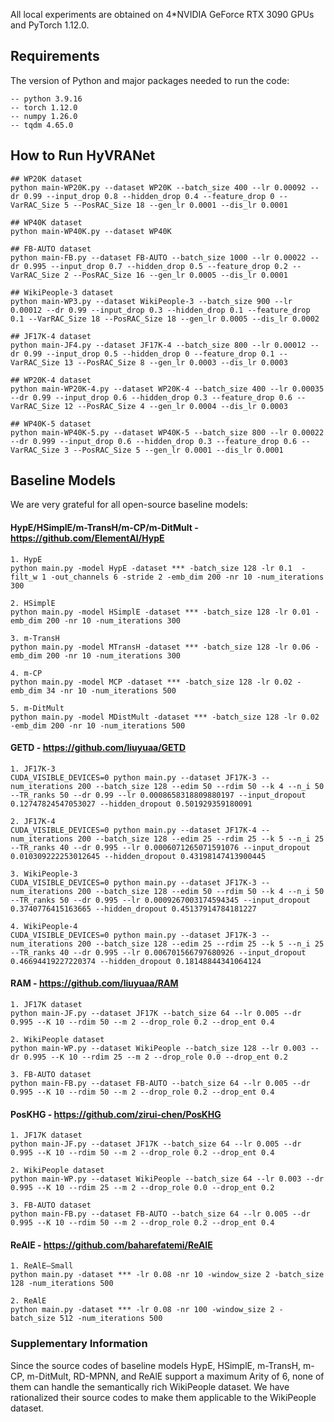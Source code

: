 All local experiments are obtained on 4*NVIDIA GeForce RTX 3090 GPUs and PyTorch 1.12.0.



## Requirements
The version of Python and major packages needed to run the code:
   
    -- python 3.9.16
    -- torch 1.12.0
    -- numpy 1.26.0
    -- tqdm 4.65.0




## How to Run HyVRANet

```
## WP20K dataset
python main-WP20K.py --dataset WP20K --batch_size 400 --lr 0.00092 --dr 0.99 --input_drop 0.8 --hidden_drop 0.4 --feature_drop 0 --VarRAC_Size 5 --PosRAC_Size 18 --gen_lr 0.0001 --dis_lr 0.0001

## WP40K dataset
python main-WP40K.py --dataset WP40K

## FB-AUTO dataset
python main-FB.py --dataset FB-AUTO --batch_size 1000 --lr 0.00022 --dr 0.995 --input_drop 0.7 --hidden_drop 0.5 --feature_drop 0.2 --VarRAC_Size 2 --PosRAC_Size 16 --gen_lr 0.0005 --dis_lr 0.0001

## WikiPeople-3 dataset
python main-WP3.py --dataset WikiPeople-3 --batch_size 900 --lr 0.00012 --dr 0.99 --input_drop 0.3 --hidden_drop 0.1 --feature_drop 0.1 --VarRAC_Size 18 --PosRAC_Size 18 --gen_lr 0.0005 --dis_lr 0.0002

## JF17K-4 dataset
python main-JF4.py --dataset JF17K-4 --batch_size 800 --lr 0.00012 --dr 0.99 --input_drop 0.5 --hidden_drop 0 --feature_drop 0.1 --VarRAC_Size 13 --PosRAC_Size 8 --gen_lr 0.0003 --dis_lr 0.0003

## WP20K-4 dataset
python main-WP20K-4.py --dataset WP20K-4 --batch_size 400 --lr 0.00035 --dr 0.99 --input_drop 0.6 --hidden_drop 0.3 --feature_drop 0.6 --VarRAC_Size 12 --PosRAC_Size 4 --gen_lr 0.0004 --dis_lr 0.0003

## WP40K-5 dataset
python main-WP40K-5.py --dataset WP40K-5 --batch_size 800 --lr 0.00022 --dr 0.999 --input_drop 0.6 --hidden_drop 0.3 --feature_drop 0.6 --VarRAC_Size 3 --PosRAC_Size 5 --gen_lr 0.0001 --dis_lr 0.0001

```






## Baseline Models
We are very grateful for all open-source baseline models:

#### HypE/HSimplE/m-TransH/m-CP/m-DitMult - https://github.com/ElementAI/HypE
```
1. HypE
python main.py -model HypE -dataset *** -batch_size 128 -lr 0.1  -filt_w 1 -out_channels 6 -stride 2 -emb_dim 200 -nr 10 -num_iterations 300

2. HSimplE
python main.py -model HSimplE -dataset *** -batch_size 128 -lr 0.01 -emb_dim 200 -nr 10 -num_iterations 300

3. m-TransH
python main.py -model MTransH -dataset *** -batch_size 128 -lr 0.06 -emb_dim 200 -nr 10 -num_iterations 300

4. m-CP
python main.py -model MCP -dataset *** -batch_size 128 -lr 0.02 -emb_dim 34 -nr 10 -num_iterations 500

5. m-DitMult
python main.py -model MDistMult -dataset *** -batch_size 128 -lr 0.02 -emb_dim 200 -nr 10 -num_iterations 500
```

#### GETD - https://github.com/liuyuaa/GETD
```
1. JF17K-3
CUDA_VISIBLE_DEVICES=0 python main.py --dataset JF17K-3 --num_iterations 200 --batch_size 128 --edim 50 --rdim 50 --k 4 --n_i 50 --TR_ranks 50 --dr 0.99 --lr 0.0008658318809880197 --input_dropout 0.12747824547053027 --hidden_dropout 0.501929359180091

2. JF17K-4
CUDA_VISIBLE_DEVICES=0 python main.py --dataset JF17K-4 --num_iterations 200 --batch_size 128 --edim 25 --rdim 25 --k 5 --n_i 25 --TR_ranks 40 --dr 0.995 --lr 0.0006071265071591076 --input_dropout 0.010309222253012645 --hidden_dropout 0.43198147413900445

3. WikiPeople-3
CUDA_VISIBLE_DEVICES=0 python main.py --dataset JF17K-3 --num_iterations 200 --batch_size 128 --edim 50 --rdim 50 --k 4 --n_i 50 --TR_ranks 50 --dr 0.995 --lr 0.0009267003174594345 --input_dropout 0.3740776415163665 --hidden_dropout 0.45137914784181227

4. WikiPeople-4
CUDA_VISIBLE_DEVICES=0 python main.py --dataset JF17K-3 --num_iterations 200 --batch_size 128 --edim 25 --rdim 25 --k 5 --n_i 25 --TR_ranks 40 --dr 0.995 --lr 0.006701566797680926 --input_dropout 0.46694419227220374 --hidden_dropout 0.18148844341064124
```

#### RAM - https://github.com/liuyuaa/RAM
```
1. JF17K dataset
python main-JF.py --dataset JF17K --batch_size 64 --lr 0.005 --dr 0.995 --K 10 --rdim 50 --m 2 --drop_role 0.2 --drop_ent 0.4

2. WikiPeople dataset
python main-WP.py --dataset WikiPeople --batch_size 128 --lr 0.003 --dr 0.995 --K 10 --rdim 25 --m 2 --drop_role 0.0 --drop_ent 0.2

3. FB-AUTO dataset
python main-FB.py --dataset FB-AUTO --batch_size 64 --lr 0.005 --dr 0.995 --K 10 --rdim 50 --m 2 --drop_role 0.2 --drop_ent 0.4
```

#### PosKHG - https://github.com/zirui-chen/PosKHG
```
1. JF17K dataset
python main-JF.py --dataset JF17K --batch_size 64 --lr 0.005 --dr 0.995 --K 10 --rdim 50 --m 2 --drop_role 0.2 --drop_ent 0.4

2. WikiPeople dataset
python main-WP.py --dataset WikiPeople --batch_size 64 --lr 0.003 --dr 0.995 --K 10 --rdim 25 --m 2 --drop_role 0.0 --drop_ent 0.2

3. FB-AUTO dataset
python main-FB.py --dataset FB-AUTO --batch_size 64 --lr 0.005 --dr 0.995 --K 10 --rdim 50 --m 2 --drop_role 0.2 --drop_ent 0.4
```

#### ReAlE - https://github.com/baharefatemi/ReAlE
```
1. ReAlE—Small
python main.py -dataset *** -lr 0.08 -nr 10 -window_size 2 -batch_size 128 -num_iterations 500

2. ReAlE
python main.py -dataset *** -lr 0.08 -nr 100 -window_size 2 -batch_size 512 -num_iterations 500
```

### Supplementary Information
Since the source codes of baseline models HypE, HSimplE, m-TransH, m-CP, m-DitMult, RD-MPNN, and ReAlE support a maximum Arity of 6, none of them can handle the semantically rich WikiPeople dataset.
We have rationalized their source codes to make them applicable to the WikiPeople dataset.



